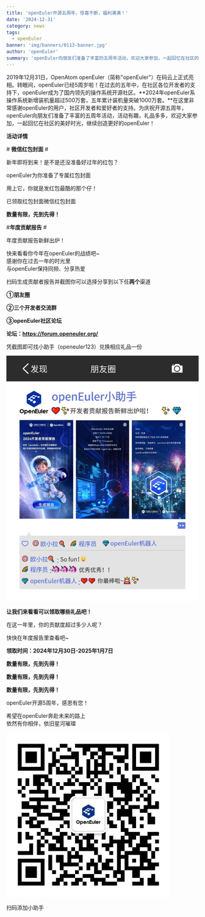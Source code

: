 ```yaml
---
title: 'openEuler开源五周年，惊喜不断，福利满满！'
date: '2024-12-31'
category: news
tags:
  - openEuler
banner: 'img/banners/0113-banner.jpg'
author: 'openEuler'
summary: 'openEuler向朋友们准备了丰富的五周年活动，欢迎大家参加，一起回忆在社区的美好时光，继续创造更好的openEuler！'
---
```






2019年12月31日，OpenAtom
openEuler（简称\"openEuler\"）在码云上正式亮相。转眼间，openEuler已经5周岁啦！在过去的五年中，在社区各位开发者的支持下，openEuler成为了国内领先的操作系统开源社区。**2024年openEuler系操作系统新增装机量超过500万套，五年累计装机量突破1000万套。**在这里非常感谢openEuler的用户，社区开发者和爱好者的支持。为庆祝开源五周年，openEuler向朋友们准备了丰富的五周年活动，活动有趣，礼品多多，欢迎大家参加，一起回忆在社区的美好时光，继续创造更好的openEuler！



**活动详情**



\# **微信红包封面** \#

新年即将到来！是不是还没准备好过年的红包？

openEuler为你准备了专属红包封面

用上它，你就是发红包最酷的那个仔！

已领取红包封面微信红包封面

**数量有限，先到先得！**

\#**年度贡献报告** \#

年度贡献报告新鲜出炉！

快来看看你今年在openEuler的战绩吧\~\
感谢你在过去一年的时光里\
与openEuler保持同频、分享热爱

扫码生成贡献者报告并截图你可以选择分享到以下任**两个**渠道

**①朋友圈**

**②三个开发者交流群**

**③openEuler社区论坛**

**论坛：https://forum.openeuler.org/**

凭截图即可找小助手（openeuler123）兑换相应礼品一份

![IMG\_260](./media/image5.jpeg)

**让我们来看看可以领取哪些礼品吧！**

在这一年里，你的贡献度超过多少人呢？

快快在年度报告里查看吧\~

**领取时间：2024年12月30日-2025年1月7日**

**数量有限，先到先得！**

**数量有限，先到先得！**

**数量有限，先到先得！**

openEuler开源5周年，感恩有您！

希望在openEuler奔赴未来的路上\
依然有你相伴，依旧星河璀璨

![IMG\_262](./media/image6.jpeg)

扫码添加小助手
